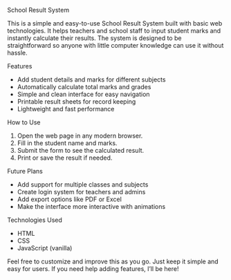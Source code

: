 School Result System

This is a simple and easy-to-use School Result System built with basic web technologies. It helps teachers and school staff to input student marks and instantly calculate their results. The system is designed to be straightforward so anyone with little computer knowledge can use it without hassle.

Features

- Add student details and marks for different subjects
- Automatically calculate total marks and grades
- Simple and clean interface for easy navigation
- Printable result sheets for record keeping
- Lightweight and fast performance

How to Use

1. Open the web page in any modern browser.
2. Fill in the student name and marks.
3. Submit the form to see the calculated result.
4. Print or save the result if needed.

Future Plans

- Add support for multiple classes and subjects
- Create login system for teachers and admins
- Add export options like PDF or Excel
- Make the interface more interactive with animations

Technologies Used

- HTML
- CSS
- JavaScript (vanilla)

Feel free to customize and improve this as you go. Just keep it simple and easy for users. If you need help adding features, I’ll be here!
